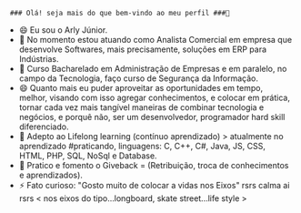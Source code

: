      ### Olá! seja mais do que bem-vindo ao meu perfil ###👋
- 😄  Eu sou o Arly Júnior.
- 🔭 No momento estou atuando como Analista Comercial em empresa que desenvolve Softwares, mais precisamente, soluções em ERP para Indústrias.
- 👯 Curso Bacharelado em Administração de Empresas e em paralelo, no campo da Tecnologia, faço curso de Segurança da Informação. 
- 😄 Quanto mais eu puder aproveitar as oportunidades em tempo, melhor, visando com isso agregar conhecimentos, e colocar em prática, tornar cada vez mais tangível maneiras de combinar tecnologia e negócios, e porquê não, ser um desenvolvedor, programador hard skill diferenciado.
- 🌱 Adepto ao Lifelong learning (contínuo aprendizado) > atualmente no aprendizado #praticando, linguagens: C, C++, C#, Java, JS, CSS, HTML, PHP, SQL, NoSql e Database.
- 💬 Pratico e fomento o Giveback = (Retribuição, troca de conhecimentos e aprendizados).
- ⚡ Fato curioso: "Gosto muito de colocar a vidas nos Eixos" rsrs calma ai rsrs < nos eixos do tipo...longboard, skate street...life style > 
